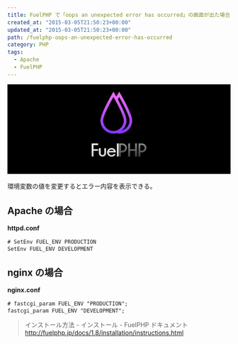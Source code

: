 ```yaml
---
title: FuelPHP で「oops an unexpected error has occurred」の画面が出た場合
created_at: "2015-03-05T21:50:23+00:00"
updated_at: "2015-03-05T21:50:23+00:00"
path: /fuelphp-oops-an-unexpected-error-has-occurred
category: PHP
tags:
  - Apache
  - FuelPHP
---
```


![](./1415367437FuelPHP.webp)

環境変数の値を変更するとエラー内容を表示できる。

## Apache の場合

**httpd.conf**

```
# SetEnv FUEL_ENV PRODUCTION
SetEnv FUEL_ENV DEVELOPMENT
```

## nginx の場合

**nginx.conf**

```
# fastcgi_param FUEL_ENV "PRODUCTION";
fastcgi_param FUEL_ENV "DEVELOPMENT";
```

> インストール方法 - インストール - FuelPHP ドキュメント
> <a href="http://fuelphp.jp/docs/1.8/installation/instructions.html" title="http://fuelphp.jp/docs/1.8/installation/instructions.html" target="_blank">http://fuelphp.jp/docs/1.8/installation/instructions.html</a>
